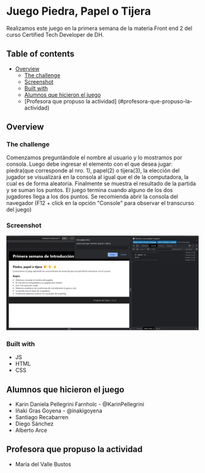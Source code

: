 # Juego Piedra, Papel o Tijera

Realizamos este juego en la primera semana de la materia Front end 2 del curso Certified Tech Developer de DH.

## Table of contents

- [Overview](#overview)
  - [The challenge](#the-challenge)
  - [Screenshot](#screenshot)
  - [Built with](#built-with)
  - [Alumnos que hicieron el juego](#alumnos-que-hicieron-el-juego)
  - [Profesora que propuso la actividad] (#profesora-que-propuso-la-actividad)



## Overview

### The challenge

Comenzamos preguntándole el nombre al usuario y lo mostramos por consola. Luego debe ingresar el elemento con el que desea jugar: piedra(que corresponde al nro. 1), papel(2) o tijera(3), la elección del jugador se visualizará en la consola al igual que el de la computadora, la cual es de forma aleatoria.
Finalmente se muestra el resultado de la partida y se suman los puntos. El juego termina cuando alguno de los dos jugadores llega a los dos puntos.
Se recomienda abrir la consola del navegador (F12 + click en la opción "Console" para observar el transcurso del juego)

### Screenshot

![](./Screenshots/Captura%20de%20pantalla%202023-02-18%20021907.png)

### Built with

- JS
- HTML
- CSS

## Alumnos que hicieron el juego

- Karin Daniela Pellegrini Farnholc - @KarinPellegrini
- Iñaki Gras Goyena - @inakigoyena
- Santiago Recabarren
- Diego Sánchez
- Alberto Arce

## Profesora que propuso la actividad
- María del Valle Bustos

